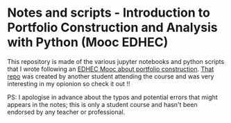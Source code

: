 # Notes and scripts - Introduction to Portfolio Construction and Analysis with Python (Mooc EDHEC)

This repository is made of the various jupyter notebooks and python scripts that I wrote following an [EDHEC Mooc about portfolio construction](https://coursera.org/learn/introduction-portfolio-construction-python). [That repo](https://github.com/z4ir3/finance-courses) was created by another student attending the course and was very interesting in my opionion so check it out !!


PS: I apologise in advance about the typos and potential errors that might appears in the notes; this is only a student course and hasn't been endorsed by any teacher or professional.
